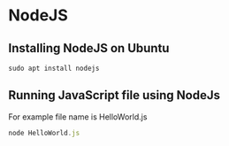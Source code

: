 # NodeJS

## Installing NodeJS on Ubuntu

```console
sudo apt install nodejs
```

## Running JavaScript file using NodeJs
For example file name is HelloWorld.js

```js
node HelloWorld.js
```